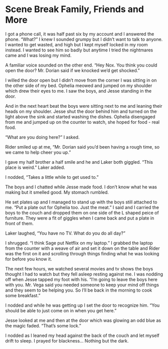 #  Scene Break Family, Friends and More

I got a phone call, it was half past six by my account and I answered the phone.
“What?” I knew I sounded grumpy but I didn’t want to talk to anyone. I wanted to
get wasted, and high but I kept myself locked in my room instead. I wanted to
see him so badly but anytime I tried the nightmares came and I was losing my
mind.

A familiar voice sounded on the other end. “Hey Nox. You think you could open
the door? Mr. Dorian said if we knocked we’d get shocked.”

I willed the door open but I didn’t move from the corner I was sitting in on the
other side of my bed. Ophelia meowed and jumped on my shoulder which drew their
eyes to me. I saw the boys, and Jesse standing in the door.

And in the next heart beat the boys were sitting next to me and leaning their
heads on my shoulder. Jesse shut the door behind him and turned on the light
above the sink and started washing the dishes. Ophelia disengaged from me and
jumped up on the counter to watch, she hoped for food - real food.

“What are you doing here?” I asked.

Rider smiled up at me, “Mr. Dorian said you’d been having a rough time, so we
came to help cheer you up.”

I gave my half brother a half smile and he and Laker both giggled. “This place
is weird.” Laker added.

I nodded, “Takes a little while to get used to.”

The boys and I chatted while Jesse made food. I don’t know what he was making
but it smelled good. My stomach rumbled.

He set plates up and I managed to stand up with the boys still attached to me.
“Put a plate out for Ophelia too. Just the meat.” I said and I carried the boys
to the couch and dropped them on one side of the L shaped peice of furniture.
They were a fit of giggles when I came back and put a plate in front of them.

Laker laughed, “You have no TV. What do you do all day?”

I shrugged. “I think Sage put Netflix on my laptop.” I grabbed the laptop from
the counter with a weave of air and set it down on the table and Rider was the
first on it and scrolling through things finding what he was looking for before
you know it.

The next few hours, we watched several movies and tv shows the boys thought I
had to watch but they fell asleep resting against me. I was nodding off when
Jesse tapped my foot with his. “I’m going to leave the boys here with you. Mr.
Vega said you needed someone to keep your mind off things and they seem to be
helping you. So I’ll be back in the morning to cook some breakfast.”

I nodded and while he was getting up I set the door to recognize him. “You
should be able to just come on in when you get here.”

Jesse looked at me and then at the door which was glowing an odd blue as the
magic faded. “That’s some lock.”

I nodded as I leaned my head against the back of the couch and let myself drift
to sleep. I prayed for blackness… Nothing but the dark.


<!--stackedit_data:
eyJoaXN0b3J5IjpbLTE3NjQ4OTEwM119
-->